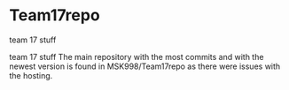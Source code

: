 # Team17repo
team 17 stuff

team 17 stuff
The main repository with the most commits and with the newest version is found in MSK998/Team17repo as there were issues with the hosting.
